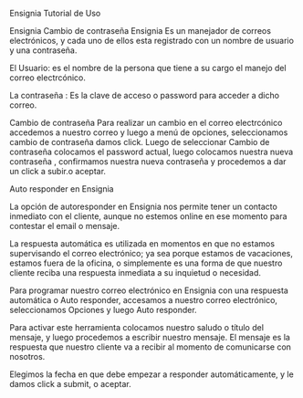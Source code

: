 Ensignia Tutorial de Uso



Ensignia Cambio de contraseña
Ensignia Es un manejador de correos electrónicos, y cada uno de ellos esta registrado con un nombre de usuario y una contraseña.

El Usuario: es el nombre de la persona que tiene a su cargo el manejo del correo electrcónico.

La contraseña : Es la clave de acceso o password para acceder a dicho correo.

Cambio de contraseña
Para realizar un cambio en el correo electrcónico accedemos a nuestro correo y luego a menú de opciones, seleccionamos cambio de contraseña damos click.
Luego de seleccionar Cambio de contraseña colocamos el password actual, luego colocamos nuestra nueva contraseña , confirmamos nuestra nueva contraseña y procedemos a dar un click a subir.o aceptar.







 Auto responder en Ensignia

La opción de autoresponder en Ensignia nos permite tener un contacto inmediato con el cliente, aunque no estemos online en ese momento para contestar el email o mensaje.

La respuesta automática es utilizada en momentos en que no estamos supervisando el correo electrónico; ya sea porque estamos de vacaciones, estamos fuera de la oficina, o simplemente es una forma de que nuestro cliente reciba una respuesta inmediata a su inquietud o necesidad.

Para programar nuestro correo electrónico en Ensignia con una respuesta automática o Auto responder, accesamos a nuestro correo electrónico, seleccionamos Opciones y luego Auto responder.

Para activar este herramienta colocamos nuestro saludo o título del mensaje, y luego procedemos a escribir nuestro mensaje. El mensaje es la respuesta que nuestro cliente va a recibir al momento de comunicarse con nosotros.

Elegimos la fecha en que debe empezar a responder automáticamente, y le damos click a submit, o aceptar.
